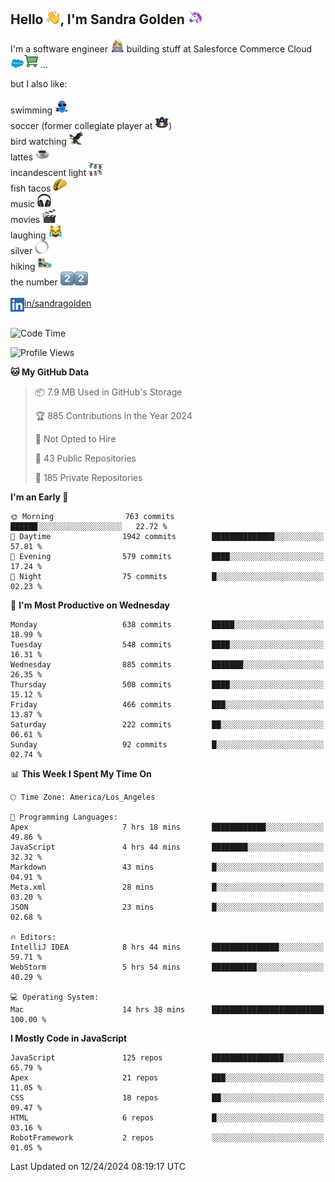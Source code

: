 ## Hello <img src="./static/emoji/wave.png" width="22" />, I'm Sandra Golden <img src="./static/emoji/unicorn-face.png" width="22" />

I'm a software engineer <img src="./static/emoji/female-technologist.png" width="22" /> building stuff at Salesforce Commerce Cloud <img src="./static/emoji/salesforce.png" width="22" /><img src="./static/emoji/commerce-cloud.png" width="22" />&nbsp;...

but I also like:<br/><br/>
swimming <img alt="swimming" src="./static/emoji/keep-swimming.png" width="22" /><br/>
soccer  (former collegiate player at <img src="./static/emoji/auburn.png" width="22" />)<br/>
bird watching <img src="./static/emoji/eagle.png" width="22" /><br/>
lattes <img src="./static/emoji/coffee.png" width="22" /><br/>
incandescent light <img src="./static/emoji/lights.png" width="22" /><br/>
fish tacos <img src="./static/emoji/taco.png" width="22" /><br/>
music <img src="./static/emoji/headphones.png" width="22" /><br/>
movies <img src="./static/emoji/movie-clapper.png" width="22" /><br/>
laughing <img src="./static/emoji/joy-cat.png" width="22" /><br/>
silver <img src="./static/emoji/silver-hoop.png" width="22" /><br/>
hiking <img src="./static/emoji/hiker.png" width="22" /><br/>
the number <img src="./static/emoji/two.png" width="22" /><img src="./static/emoji/two.png" width="22" />
<br/><br/>
<img align="left" alt="Sandra Golden | LinkedIn" width="22px" src="./static/emoji/linkedin.png" /> <a href="https://www.linkedin.com/in/sandragolden/">in/sandragolden</a>
<br/><br/>
<!--START_SECTION:waka-->
![Code Time](http://img.shields.io/badge/Code%20Time-854%20hrs%2017%20mins-blue)

![Profile Views](http://img.shields.io/badge/Profile%20Views-0-blue)

**🐱 My GitHub Data** 

> 📦 7.9 MB Used in GitHub's Storage 
 > 
> 🏆 885 Contributions in the Year 2024
 > 
> 🚫 Not Opted to Hire
 > 
> 📜 43 Public Repositories 
 > 
> 🔑 185 Private Repositories 
 > 
**I'm an Early 🐤** 

```text
🌞 Morning                763 commits         ██████░░░░░░░░░░░░░░░░░░░   22.72 % 
🌆 Daytime                1942 commits        ██████████████░░░░░░░░░░░   57.81 % 
🌃 Evening                579 commits         ████░░░░░░░░░░░░░░░░░░░░░   17.24 % 
🌙 Night                  75 commits          █░░░░░░░░░░░░░░░░░░░░░░░░   02.23 % 
```
📅 **I'm Most Productive on Wednesday** 

```text
Monday                   638 commits         █████░░░░░░░░░░░░░░░░░░░░   18.99 % 
Tuesday                  548 commits         ████░░░░░░░░░░░░░░░░░░░░░   16.31 % 
Wednesday                885 commits         ███████░░░░░░░░░░░░░░░░░░   26.35 % 
Thursday                 508 commits         ████░░░░░░░░░░░░░░░░░░░░░   15.12 % 
Friday                   466 commits         ███░░░░░░░░░░░░░░░░░░░░░░   13.87 % 
Saturday                 222 commits         ██░░░░░░░░░░░░░░░░░░░░░░░   06.61 % 
Sunday                   92 commits          █░░░░░░░░░░░░░░░░░░░░░░░░   02.74 % 
```


📊 **This Week I Spent My Time On** 

```text
🕑︎ Time Zone: America/Los_Angeles

💬 Programming Languages: 
Apex                     7 hrs 18 mins       ████████████░░░░░░░░░░░░░   49.86 % 
JavaScript               4 hrs 44 mins       ████████░░░░░░░░░░░░░░░░░   32.32 % 
Markdown                 43 mins             █░░░░░░░░░░░░░░░░░░░░░░░░   04.91 % 
Meta.xml                 28 mins             █░░░░░░░░░░░░░░░░░░░░░░░░   03.20 % 
JSON                     23 mins             █░░░░░░░░░░░░░░░░░░░░░░░░   02.68 % 

🔥 Editors: 
IntelliJ IDEA            8 hrs 44 mins       ███████████████░░░░░░░░░░   59.71 % 
WebStorm                 5 hrs 54 mins       ██████████░░░░░░░░░░░░░░░   40.29 % 

💻 Operating System: 
Mac                      14 hrs 38 mins      █████████████████████████   100.00 % 
```

**I Mostly Code in JavaScript** 

```text
JavaScript               125 repos           ████████████████░░░░░░░░░   65.79 % 
Apex                     21 repos            ███░░░░░░░░░░░░░░░░░░░░░░   11.05 % 
CSS                      18 repos            ██░░░░░░░░░░░░░░░░░░░░░░░   09.47 % 
HTML                     6 repos             █░░░░░░░░░░░░░░░░░░░░░░░░   03.16 % 
RobotFramework           2 repos             ░░░░░░░░░░░░░░░░░░░░░░░░░   01.05 % 
```




 Last Updated on 12/24/2024 08:19:17 UTC
<!--END_SECTION:waka-->
